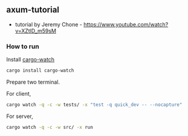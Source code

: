 ## axum-tutorial
- tutorial by Jeremy Chone - https://www.youtube.com/watch?v=XZtlD_m59sM

### How to run
Install [cargo-watch](https://crates.io/crates/cargo-watch)
```sh
cargo install cargo-watch
```

Prepare two terminal.

For client,
```sh
cargo watch -q -c -w tests/ -x "test -q quick_dev -- --nocapture"
```

For server,
```sh
cargo watch -q -c -w src/ -x run
```
